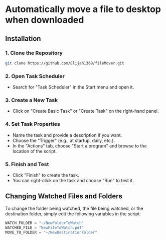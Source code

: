 # Automatically move a file to desktop when downloaded


## Installation

### 1. Clone the Repository
```bash
git clone https://github.com/Elijah1368/fileMover.git
```

### 2. Open Task Scheduler
- Search for "Task Scheduler" in the Start menu and open it.

### 3. Create a New Task
- Click on "Create Basic Task" or "Create Task" on the right-hand panel.

### 4. Set Task Properties
- Name the task and provide a description if you want.
- Choose the "Trigger" (e.g., at startup, daily, etc.).
- In the "Actions" tab, choose "Start a program" and browse to the location of the script.

### 5. Finish and Test
- Click "Finish" to create the task.
- You can right-click on the task and choose "Run" to test it.

## Changing Watched Files and Folders
To change the folder being watched, the file being watched, or the destination folder, simply edit the following variables in the script:

```python
WATCH_FOLDER = "~/NewFolderToWatch"
WATCHED_FILE = "NewFileToWatch.pdf"
MOVE_TO_FOLDER = "~/NewDestinationFolder"
